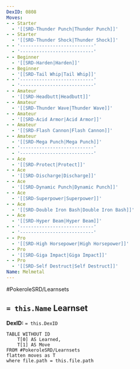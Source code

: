 ```yaml
---
DexID: 0808
Moves:
- - Starter
  - '[[SRD-Thunder Punch|Thunder Punch]]'
- - Starter
  - '[[SRD-Thunder Shock|Thunder Shock]]'
- - '---------------------------'
  - '---------------------------'
- - Beginner
  - '[[SRD-Harden|Harden]]'
- - Beginner
  - '[[SRD-Tail Whip|Tail Whip]]'
- - '---------------------------'
  - '---------------------------'
- - Amateur
  - '[[SRD-Headbutt|Headbutt]]'
- - Amateur
  - '[[SRD-Thunder Wave|Thunder Wave]]'
- - Amateur
  - '[[SRD-Acid Armor|Acid Armor]]'
- - Amateur
  - '[[SRD-Flash Cannon|Flash Cannon]]'
- - Amateur
  - '[[SRD-Mega Punch|Mega Punch]]'
- - '---------------------------'
  - '---------------------------'
- - Ace
  - '[[SRD-Protect|Protect]]'
- - Ace
  - '[[SRD-Discharge|Discharge]]'
- - Ace
  - '[[SRD-Dynamic Punch|Dynamic Punch]]'
- - Ace
  - '[[SRD-Superpower|Superpower]]'
- - Ace
  - '[[SRD-Double Iron Bash|Double Iron Bash]]'
- - Ace
  - '[[SRD-Hyper Beam|Hyper Beam]]'
- - '---------------------------'
  - '---------------------------'
- - Pro
  - '[[SRD-High Horsepower|High Horsepower]]'
- - Pro
  - '[[SRD-Giga Impact|Giga Impact]]'
- - Pro
  - '[[SRD-Self Destruct|Self Destruct]]'
Name: Melmetal
---
```


#PokeroleSRD/Learnsets

## `= this.Name` Learnset

**DexID:** `= this.DexID`

```dataview
TABLE WITHOUT ID
    T[0] AS Learned,
    T[1] AS Move
FROM #PokeroleSRD/Learnsets
flatten moves as T
where file.path = this.file.path
```
